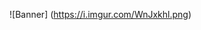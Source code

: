 ![Banner] (https://i.imgur.com/WnJxkhl.png) 

<!--
**Danilo-56/Danilo-56** é um repositório ✨ _special_ ✨ porque seu `README.md` (este arquivo) aparece no seu perfil do GitHub.

Aqui estão algumas ideias para você comprar:

- 🔭 Atualmente estou trabalhando em...
- 🌱 Atualmente estou aprendendo...
- 👯 Estou procurando colaborar em...
- 🤔 Estou procurando ajuda com...
- 💬 Pergunte-me sobre...
- 📫 Como entrar em contato amigo: ...
- 😄 Pronomes: ...
- ⚡ Curiosidade: ...
-->
